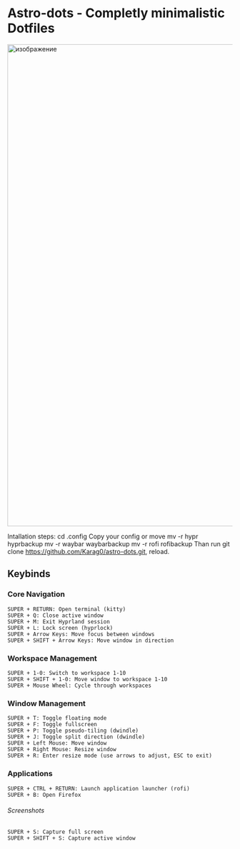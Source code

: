 # Astro-dots - Completly minimalistic Dotfiles

<img width="1920" height="1080" alt="изображение" src="https://github.com/user-attachments/assets/990b7e0b-ba03-42a2-a532-9c169dc6ad19" />

Intallation steps:
cd .config
Copy your config or move
mv -r hypr hyprbackup
mv -r waybar waybarbackup
mv -r rofi rofibackup
Than run git clone https://github.com/Karag0/astro-dots.git, reload.

## Keybinds
### Core Navigation 

    SUPER + RETURN: Open terminal (kitty)
    SUPER + Q: Close active window
    SUPER + M: Exit Hyprland session
    SUPER + L: Lock screen (hyprlock)
    SUPER + Arrow Keys: Move focus between windows
    SUPER + SHIFT + Arrow Keys: Move window in direction
     

### Workspace Management 

    SUPER + 1-0: Switch to workspace 1-10
    SUPER + SHIFT + 1-0: Move window to workspace 1-10
    SUPER + Mouse Wheel: Cycle through workspaces
     

### Window Management 

    SUPER + T: Toggle floating mode
    SUPER + F: Toggle fullscreen
    SUPER + P: Toggle pseudo-tiling (dwindle)
    SUPER + J: Toggle split direction (dwindle)
    SUPER + Left Mouse: Move window
    SUPER + Right Mouse: Resize window
    SUPER + R: Enter resize mode (use arrows to adjust, ESC to exit)
     

### Applications 

    SUPER + CTRL + RETURN: Launch application launcher (rofi)
    SUPER + B: Open Firefox

    
###### Screenshots 

    SUPER + S: Capture full screen
    SUPER + SHIFT + S: Capture active window
